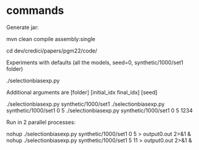commands
==============


Generate jar:

mvn clean compile assembly:single

cd dev/credici/papers/pgm22/code/


Experiments with defaults (all the models, seed=0, synthetic/1000/set1 folder)

./selectionbiasexp.py

Additional arguments are [folder] [initial_idx final_idx] [seed]

./selectionbiasexp.py synthetic/1000/set1
./selectionbiasexp.py synthetic/1000/set1 0 5
./selectionbiasexp.py synthetic/1000/set1 0 5 1234


Run in 2 parallel processes:

nohup ./selectionbiasexp.py synthetic/1000/set1 0 5 > output0.out 2>&1 &
nohup ./selectionbiasexp.py synthetic/1000/set1 5 11 > output0.out 2>&1 &
